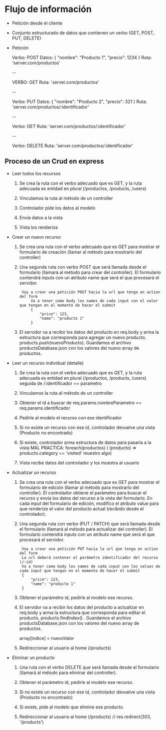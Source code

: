 # Flujo de información

- Petición desde el cliente
- Conjunto estructurado de datos que contienen un verbo (GET, POST, PUT, DELETE)

- Petición

    Verbo: POST
    Datos: {
        "nombre": "Producto 1",
        "precio": 1234
    }
    Ruta: 'server.com/productos'

    --

    VERBO: GET
    Ruta: 'server.com/productos'

    --

    Verbo: PUT
    Datos: {
        "nombre": "Producto 2",
        "precio": 321
    }
    Ruta: 'server.com/productos/:identificador'

    --

    Verbo: GET
    Ruta: 'server.com/productos/:identificador'

    --

    Verbo: DELETE
    Ruta: 'server.com/productos/:identificador'


## Proceso de un Crud en express

- Leer todos los recursos

    1) Se crea la ruta con el verbo adecuado que es GET, y la ruta adecuada es entidad en plural (/productos, /products, /users)
    
    2) Vinculamos la ruta al método de un controller
    
    3) Controlador pide los datos al modelo
   
    4) Envía datos a la vista
   
    5) Vista los renderiza 

- Crear un nuevo recurso

    1) Se crea una ruta con el verbo adecuado que es GET para mostrar el formulario de creación (llamar al método para mostrarlo del controller)

    2) Una segunda ruta con verbo POST que será llamada desde el formulario (llamará al método para crear del controller). El formulario contendrá inputs con un atributo name que será el que procesará el servidor.

            Voy a crear una petición POST hacia la url que tenga en action del form
                Va a tener como body los names de cada input con el valor que tengan en el momento de hacer el submit
                {
                    "price": 123,
                    "name": "producto 1"
                }

    3) El servidor va a recibir los datos del producto en req.body y arma la estructura que corresponda para agregar un nuevo producto, products.push(nuevoProducto). Guardamos el archivo productsDatabase.json con los valores del nuevo array de productos.

- Leer un recurso individual (detalle)

    1) Se crea la ruta con el verbo adecuado que es GET, y la ruta adecuada es entidad en plural (/productos, /products, /users) seguida de /:identificador == parametro
    
    2) Vinculamos la ruta al método de un controller
    
    3) Obtener el id a buscar de req.params.nombreParametro == req.params.identificador
    
    4) Pedirle al modelo el recurso con ese identificador
    
    5) Si no existe un recurso con ese id, controlador devuelve una vista (Producto no encontrado)
    
    6) Si existe, controlador arma estructura de datos para pasarla a la vista
            MAL PRACTICA: foreach(productos) ( (producto) =>  producto.category == 'visited' muestro algo)
    
    7) Vista recibe datos del controlador y los muestra al usuario

- Actualizar un recurso 

    1) Se crea una ruta con el verbo adecuado que es GET para mostrar el formulario de edición (llamar al método para mostrarlo del controller). 
    El controlador obtiene el parámetro para buscar el recurso y envía los datos del recurso a la vista del formulario.
    En cada input del formulario de edición, modifico el atributo value para que renderize el valor del producto actual (recibido desde el controlador).
    
    2) Una segunda ruta con verbo (PUT / PATCH) que será llamada desde el formulario (llamará al método para actualizar del controller). El formulario contendrá inputs con un atributo name que será el que procesará el servidor.

            Voy a crear una petición PUT hacia la url que tenga en action del form
            La url deberá contener el parámetro identificador del recurso (/:id)
            Va a tener como body los names de cada input con los values de cada input que tengan en el momento de hacer el submit
            {
                "price": 123,
                "name": "producto 1"
            }

    3) Obtener el parámetro id, pedirle al modelo ese recurso.

    4) El servidor va a recibir los datos del producto a actualizar en req.body y arma la estructura que corresponda para editar el producto, products.findIndex() . Guardamos el archivo productsDatabase.json con los valores del nuevo array de productos.

        array[indice] = nuevoValor

    5) Redireccionar al usuario al home (/products)

- Eliminar un producto

    1) Una  ruta con el verbo DELETE que será llamada desde el formulario (llamará al método para eliminar del controller).

    2) Obtener el parámetro id, pedirle al modelo ese recurso.

    3) Si no existe un recurso con ese id, controlador devuelve una vista (Producto no encontrado)

    4) Si existe, pide al modelo que elimine ese producto. 

    5) Redireccionar al usuario al home (/products) 
    // res.redirect(303, '/products')

    


